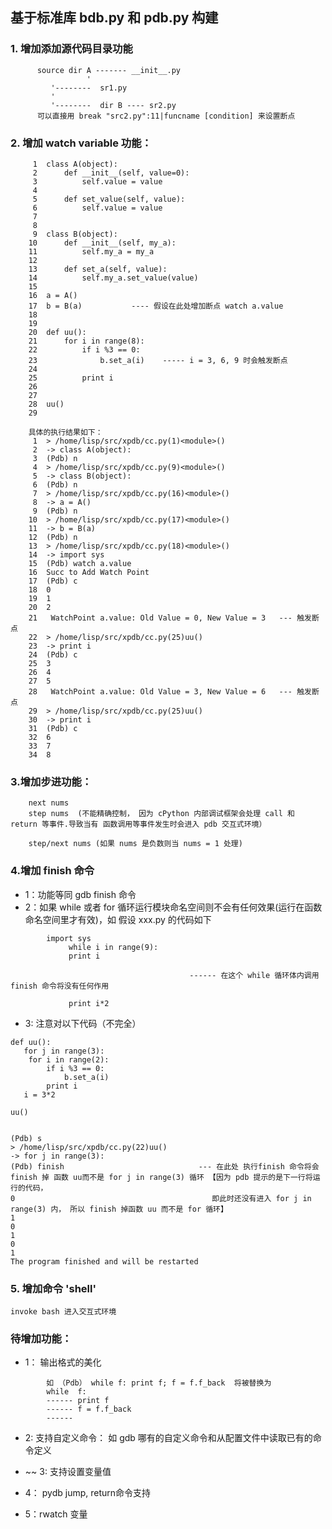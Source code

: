 ## 基于标准库 bdb.py 和 pdb.py 构建

###  1. 增加添加源代码目录功能
```
      source dir A ------- __init__.py
                 '
		 '--------  sr1.py
		 '
		 '--------  dir B ---- sr2.py
      可以直接用 break "src2.py":11|funcname [condition] 来设置断点
```

### 2. 增加 watch variable 功能：
```
     1	class A(object):
     2	    def __init__(self, value=0):
     3	        self.value = value
     4	
     5	    def set_value(self, value):
     6	        self.value = value
     7	
     8	
     9	class B(object):
    10	    def __init__(self, my_a):
    11	        self.my_a = my_a
    12	
    13	    def set_a(self, value):
    14	        self.my_a.set_value(value)
    15	
    16	a = A()
    17	b = B(a)           ---- 假设在此处增加断点 watch a.value
    18
    19	
    20	def uu():
    21	    for i in range(8):
    22	        if i %3 == 0:
    23	            b.set_a(i)    ----- i = 3, 6, 9 时会触发断点
    24	
    25	        print i
    26	
    27	
    28	uu()
    29	
        
    具体的执行结果如下：
     1	> /home/lisp/src/xpdb/cc.py(1)<module>()
     2	-> class A(object):
     3	(Pdb) n
     4	> /home/lisp/src/xpdb/cc.py(9)<module>()
     5	-> class B(object):
     6	(Pdb) n
     7	> /home/lisp/src/xpdb/cc.py(16)<module>()
     8	-> a = A()
     9	(Pdb) n
    10	> /home/lisp/src/xpdb/cc.py(17)<module>()
    11	-> b = B(a)
    12	(Pdb) n
    13	> /home/lisp/src/xpdb/cc.py(18)<module>()
    14	-> import sys
    15	(Pdb) watch a.value
    16	Succ to Add Watch Point
    17	(Pdb) c
    18	0
    19	1
    20	2
    21	 WatchPoint a.value: Old Value = 0, New Value = 3   --- 触发断点
    22	> /home/lisp/src/xpdb/cc.py(25)uu()
    23	-> print i
    24	(Pdb) c
    25	3
    26	4
    27	5
    28	 WatchPoint a.value: Old Value = 3, New Value = 6   --- 触发断点
    29	> /home/lisp/src/xpdb/cc.py(25)uu()
    30	-> print i
    31	(Pdb) c
    32	6
    33	7
    34	8
```


### 3.增加步进功能：
```
    next nums  
    step nums  (不能精确控制， 因为 cPython 内部调试框架会处理 call 和 return 等事件.导致当有 函数调用等事件发生时会进入 pdb 交互式环境）

    step/next nums (如果 nums 是负数则当 nums = 1 处理)
```
### 4.增加 finish 命令
*    1：功能等同 gdb finish 命令  
*    2：如果 while 或者 for 循环运行模块命名空间则不会有任何效果(运行在函数命名空间里才有效)，如
       假设 xxx.py 的代码如下
```
	    import sys
	         while i in range(9):
		     print i

                                        ------ 在这个 while 循环体内调用 finish 命令将没有任何作用

		     print i*2
```		     
			    
* 3: 注意对以下代码（不完全）
```
def uu():
   for j in range(3): 
    for i in range(2):
        if i %3 == 0:
            b.set_a(i)
        print i
   i = 3*2       

uu()


(Pdb) s
> /home/lisp/src/xpdb/cc.py(22)uu()
-> for j in range(3):                    
(Pdb) finish                              --- 在此处 执行finish 命令将会finish 掉 函数 uu而不是 for j in range(3) 循环 【因为 pdb 提示的是下一行将运行的代码，
0                                            即此时还没有进入 for j in range(3) 内， 所以 finish 掉函数 uu 而不是 for 循环】
1
0
1
0
1
The program finished and will be restarted
```

### 5. 增加命令 'shell'
    invoke bash 进入交互式环境
    

### 待增加功能：
*  1： 输出格式的美化
    
```
        如 （Pdb） while f: print f; f = f.f_back  将被替换为
	    while  f:
	    ------ print f
	    ------ f = f.f_back
	    ------
```
*    2: 支持自定义命令：
        如 gdb 哪有的自定义命令和从配置文件中读取已有的命令定义


*    ~~ 3: 支持设置变量值

*   4： pydb jump, return命令支持

*   5：rwatch 变量



	
